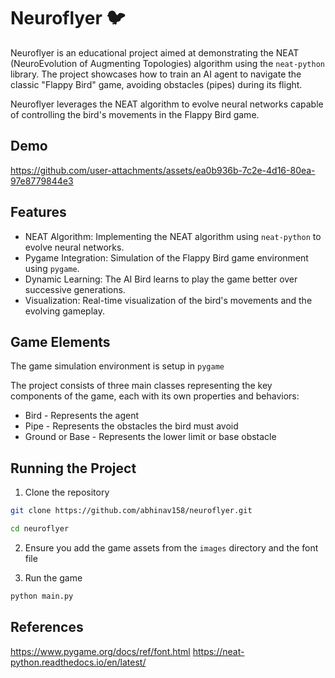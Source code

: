 
# Neuroflyer 🐦

Neuroflyer is an educational project aimed at demonstrating the NEAT (NeuroEvolution of Augmenting Topologies) algorithm using the `neat-python` library. The project showcases how to train an AI agent to navigate the classic "Flappy Bird" game, avoiding obstacles (pipes) during its flight. 

Neuroflyer leverages the NEAT algorithm to evolve neural networks capable of controlling the bird's movements in the Flappy Bird game.

## Demo

https://github.com/user-attachments/assets/ea0b936b-7c2e-4d16-80ea-97e8779844e3


## Features

 - NEAT Algorithm: Implementing the NEAT algorithm using `neat-python`
   to evolve neural networks. 
  - Pygame Integration: Simulation of the Flappy Bird game environment using `pygame`. 
   - Dynamic Learning: The AI Bird learns to play the game better over successive generations.
  - Visualization: Real-time visualization of the bird's movements and
   the evolving gameplay.

## Game Elements 

The game simulation environment is setup in `pygame` 

The project consists of three main classes representing the key components of the game, each with its own properties and behaviors:

<ul>
    <li>Bird - Represents the agent </li>
    <li>Pipe - Represents the obstacles the bird must avoid</li>
    <li>Ground or Base - Represents the lower limit or base obstacle</li>
</ul>

## Running the Project 

1. Clone the repository 

```bash
git clone https://github.com/abhinav158/neuroflyer.git

cd neuroflyer
```

2. Ensure you add the game assets from the `images` directory and the font file 

3. Run the game 

```bash
python main.py
```

## References 

https://www.pygame.org/docs/ref/font.html
https://neat-python.readthedocs.io/en/latest/
